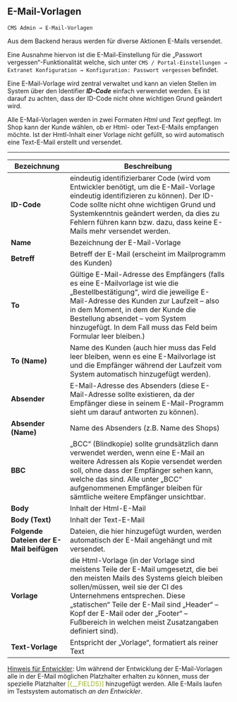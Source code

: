 ## E-Mail-Vorlagen

    CMS Admin → E-Mail-Vorlagen

Aus dem Backend heraus werden für diverse Aktionen E-Mails versendet. 

Eine Ausnahme hiervon ist die E-Mail-Einstellung für die „Passwort vergessen“-Funktionalität welche, sich unter `CMS / Portal-Einstellungen → Extranet Konfiguration → Konfiguration: Passwort vergessen` befindet.

Eine E-Mail-Vorlage wird zentral verwaltet und kann an vielen Stellen im System über den Identifier ***ID-Code*** einfach verwendet werden. Es ist darauf zu achten, dass der ID-Code nicht ohne wichtigen Grund geändert wird.

Alle E-Mail-Vorlagen werden in zwei Formaten *Html* und *Text* gepflegt. Im Shop kann der Kunde wählen, ob er Html- oder Text-E-Mails empfangen möchte. Ist der Hmtl-Inhalt einer Vorlage nicht gefüllt, so wird automatisch eine Text-E-Mail erstellt und versendet.

---

| Bezeichnung | Beschreibung |
| -- | -- |
| **ID-Code** | eindeutig identifizierbarer Code (wird vom Entwickler benötigt, um die E-Mail-Vorlage eindeutig identifizieren zu können). Der ID-Code sollte nicht ohne wichtigen Grund und Systemkenntnis geändert werden, da dies zu Fehlern führen kann bzw. dazu, dass keine E-Mails mehr versendet werden. |
| **Name** | Bezeichnung der E-Mail-Vorlage |
| **Betreff** | Betreff der E-Mail (erscheint im Mailprogramm des Kunden) |
| **To** | Gültige E-Mail-Adresse des Empfängers (falls es eine E-Mailvorlage ist wie die „Bestellbestätigung“, wird die jeweilige E-Mail-Adresse des Kunden zur Laufzeit – also in dem Moment, in dem der Kunde die Bestellung absendet – vom System hinzugefügt. In dem Fall muss das Feld beim Formular leer bleiben.) |
| **To (Name)** | Name des Kunden (auch hier muss das Feld leer bleiben, wenn es eine E-Mailvorlage ist und die Empfänger während der Laufzeit vom System automatisch hinzugefügt werden). |
| **Absender** | E-Mail-Adresse des Absenders (diese E-Mail-Adresse sollte existieren, da der Empfänger diese in seinem E-Mail-Programm sieht um darauf antworten zu können). |
| **Absender (Name)** | Name des Absenders (z.B. Name des Shops) |
| **BBC** | „BCC“ (Blindkopie) sollte grundsätzlich dann verwendet werden, wenn eine E-Mail an weitere Adressen als Kopie versendet werden soll, ohne dass der Empfänger sehen kann, welche das sind. Alle unter „BCC“ aufgenommenen Empfänger bleiben für sämtliche weitere Empfänger unsichtbar. |
| **Body** | Inhalt der Html-E-Mail |
| **Body (Text)** | Inhalt der Text-E-Mail |
| **Folgende Dateien der E-Mail beifügen** | Dateien, die  hier hinzugefügt wurden, werden automatisch der E-Mail angehängt und mit versendet. |
| **Vorlage** | die Html-Vorlage (in der Vorlage sind meistens Teile der E-Mail umgesetzt, die bei den meisten Mails des Systems gleich bleiben sollen/müssen, weil sie der CI des Unternehmens entsprechen. Diese „statischen“ Teile der E-Mail sind „Header“ – Kopf der E-Mail oder der „Footer“ – Fußbereich in welchen meist Zusatzangaben definiert sind). |
| **Text-Vorlage** | Entspricht der „Vorlage“, formatiert als reiner Text |


<u>Hinweis für Entwickler</u>: Um während der Entwicklung der E-Mail-Vorlagen alle in der E-Mail möglichen Platzhalter erhalten zu können, muss der spezielle Platzhalter <span style="color:#99B122">[{__FIELDS}]</span> hinzugefügt werden. Alle E-Mails laufen im Testsystem automatisch *an den Entwickler*.
